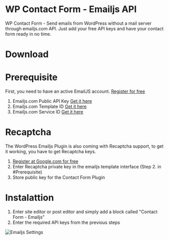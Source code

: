 # WP Contact Form - Emailjs API 
WP Contact Form - Send emails from WordPress without a mail server through emailjs.com API. Just add your free API keys and have your contact form ready in no time.

# Download

# Prerequisite

First, you need to have an active EmailJS account. [Register for free](https://www.emailjs.com/)

1. Emailjs.com Public API Key [Get it here](https://dashboard.emailjs.com/admin/account)
2. Emailjs.com Template ID [Get it here](https://dashboard.emailjs.com/admin/templates)
3. Emailjs.com Service ID [Get it here](https://dashboard.emailjs.com/admin)

# Recaptcha

The WordPress Emailjs Plugin is also coming with Recaptcha support, to get it working, you have to get Recaptcha keys.

1. [Register at Google.com for free](https://www.google.com/recaptcha/admin/create)
2. Enter Recaptcha private key in the emailjs template interface (Step 2. in #Prerequisite)
3. Store public key for the Contact Form Plugin

# Instalattion

1. Enter site editor or post editor and simply add a block called "Contact Form - Emailjs"
2. Enter the required API keys from the previous steps

![Emailjs Settings](https://raw.githubusercontent.com/milanchymcak/emailjs-gutenberg/main/emailjs.webp "Emailjs Settings")

